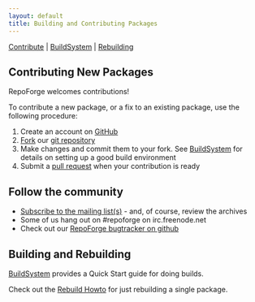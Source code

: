 ```yaml
---
layout: default
title: Building and Contributing Packages
---
```


[Contribute](index.html) | [BuildSystem](quickstart.html) | [Rebuilding](rebuild.html)  

## Contributing New Packages ##
RepoForge welcomes contributions!

To contribute a new package, or a fix to an existing package, use the following procedure:
1. Create an account on [GitHub](https://github.com/)
2. [Fork](http://help.github.com/fork-a-repo/) our [git repository](https://github.com/repoforge/rpms)
3. Make changes and commit them to your fork. See [BuildSystem](quickstart.html) for details on setting up a good build environment
4. Submit a [pull request](http://help.github.com/pull-requests/) when your contribution is ready

## Follow the community ##

* [Subscribe to the mailing list(s)](http://lists.repoforge.org/mailman/listinfo) - and, of course, review the archives
* Some of us hang out on #repoforge on irc.freenode.net
* Check out our [RepoForge bugtracker on github](https://github.com/repoforge/rpms/issues)

## Building and Rebuilding ##

[BuildSystem](quickstart.html) provides a Quick Start guide for doing builds.

Check out the [Rebuild Howto](rebuild.html) for just rebuilding a single package.
